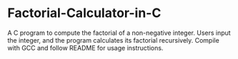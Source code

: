 # Factorial-Calculator-in-C
A C program to compute the factorial of a non-negative integer. Users input the integer, and the program calculates its factorial recursively. Compile with GCC and follow README for usage instructions.

